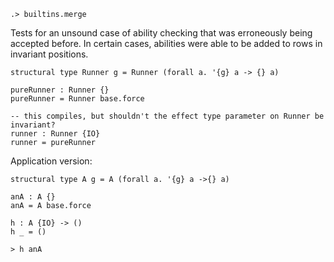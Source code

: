 ```ucm:hide
.> builtins.merge
```

Tests for an unsound case of ability checking that was erroneously being
accepted before. In certain cases, abilities were able to be added to rows in
invariant positions.

```unison:error
structural type Runner g = Runner (forall a. '{g} a -> {} a)

pureRunner : Runner {}
pureRunner = Runner base.force

-- this compiles, but shouldn't the effect type parameter on Runner be invariant?
runner : Runner {IO}
runner = pureRunner
```

Application version:

```unison:error
structural type A g = A (forall a. '{g} a ->{} a)

anA : A {}
anA = A base.force

h : A {IO} -> ()
h _ = ()

> h anA
```
